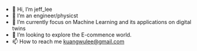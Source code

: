 - 👋 Hi, I’m jeff_lee
- 👀 I’m an engineer/physicst 
- 🌱 I’m currently focus on Machine Learning and its applications on digital twins 
- 💞️ I’m looking to explore the E-commence world.
- 📫 How to reach me kuangwulee@gmail.com

<!---
kuangwulee/kuangwulee is a ✨ special ✨ repository because its `README.md` (this file) appears on your GitHub profile.
You can click the Preview link to take a look at your changes.
--->
